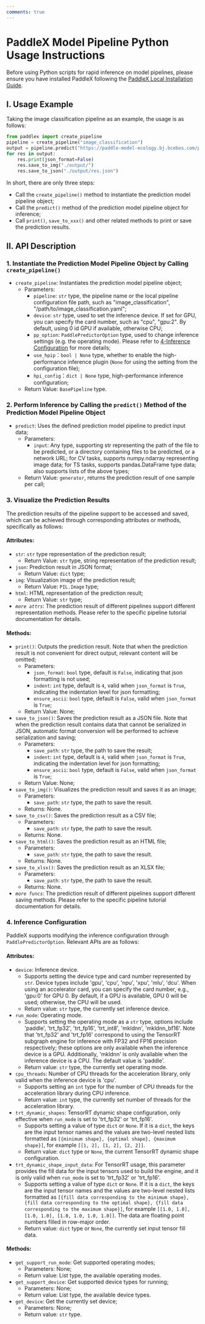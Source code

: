 ```yaml
---
comments: true
---
```


# PaddleX Model Pipeline Python Usage Instructions

Before using Python scripts for rapid inference on model pipelines, please ensure you have installed PaddleX following the [PaddleX Local Installation Guide](../../installation/installation.en.md).

## I. Usage Example

Taking the image classification pipeline as an example, the usage is as follows:

```python
from paddlex import create_pipeline
pipeline = create_pipeline("image_classification")
output = pipeline.predict("https://paddle-model-ecology.bj.bcebos.com/paddlex/imgs/demo_image/general_image_classification_001.jpg", batch_size=1, topk=5)
for res in output:
    res.print(json_format=False)
    res.save_to_img("./output/")
    res.save_to_json("./output/res.json")
```

In short, there are only three steps:

* Call the `create_pipeline()` method to instantiate the prediction model pipeline object;
* Call the `predict()` method of the prediction model pipeline object for inference;
* Call `print()`, `save_to_xxx()` and other related methods to print or save the prediction results.

## II. API Description

### 1. Instantiate the Prediction Model Pipeline Object by Calling `create_pipeline()`
* `create_pipeline`: Instantiates the prediction model pipeline object;
  * Parameters:
    * `pipeline`: `str` type, the pipeline name or the local pipeline configuration file path, such as "image_classification", "/path/to/image_classification.yaml";
    * `device`: `str` type, used to set the inference device. If set for GPU, you can specify the card number, such as "cpu", "gpu:2". By default, using 0 id GPU if available, otherwise CPU;
    * `pp_option`: `PaddlePredictorOption` type, used to change inference settings (e.g. the operating mode). Please refer to [4-Inference Configuration](#4-inference-configuration) for more details;
    * `use_hpip`：`bool | None` type, whether to enable the high-performance inference plugin (`None` for using the setting from the configuration file);
    * `hpi_config`：`dict | None` type, high-performance inference configuration;
  * Return Value: `BasePipeline` type.

### 2. Perform Inference by Calling the `predict()` Method of the Prediction Model Pipeline Object

* `predict`: Uses the defined prediction model pipeline to predict input data;
  * Parameters:
    * `input`: Any type, supporting str representing the path of the file to be predicted, or a directory containing files to be predicted, or a network URL; for CV tasks, supports numpy.ndarray representing image data; for TS tasks, supports pandas.DataFrame type data; also supports lists of the above types;
  * Return Value: `generator`, returns the prediction result of one sample per call;

### 3. Visualize the Prediction Results

The prediction results of the pipeline support to be accessed and saved, which can be achieved through corresponding attributes or methods, specifically as follows:

#### Attributes:

* `str`: `str` type representation of the prediction result;
  * Return Value: `str` type, string representation of the prediction result;
* `json`: Prediction result in JSON format;
  * Return Value: `dict` type;
* `img`: Visualization image of the prediction result;
  * Return Value: `PIL.Image` type;
* `html`: HTML representation of the prediction result;
  * Return Value: `str` type;
* _`more attrs`_: The prediction result of different pipelines support different representation methods. Please refer to the specific pipeline tutorial documentation for details.

#### Methods:

* `print()`: Outputs the prediction result. Note that when the prediction result is not convenient for direct output, relevant content will be omitted;
  * Parameters:
    * `json_format`: `bool` type, default is `False`, indicating that json formatting is not used;
    * `indent`: `int` type, default is `4`, valid when `json_format` is `True`, indicating the indentation level for json formatting;
    * `ensure_ascii`: `bool` type, default is `False`, valid when `json_format` is `True`;
  * Return Value: None;
* `save_to_json()`: Saves the prediction result as a JSON file. Note that when the prediction result contains data that cannot be serialized in JSON, automatic format conversion will be performed to achieve serialization and saving;
  * Parameters:
    * `save_path`: `str` type, the path to save the result;
    * `indent`: `int` type, default is `4`, valid when `json_format` is `True`, indicating the indentation level for json formatting;
    * `ensure_ascii`: `bool` type, default is `False`, valid when `json_format` is `True`;
  * Return Value: None;
* `save_to_img()`: Visualizes the prediction result and saves it as an image;
  * Parameters:
    * `save_path`: `str` type, the path to save the result.
  * Returns: None.
* `save_to_csv()`: Saves the prediction result as a CSV file;
  * Parameters:
    * `save_path`: `str` type, the path to save the result.
  * Returns: None.
* `save_to_html()`: Saves the prediction result as an HTML file;
  * Parameters:
    * `save_path`: `str` type, the path to save the result.
  * Returns: None.
* `save_to_xlsx()`: Saves the prediction result as an XLSX file;
  * Parameters:
    * `save_path`: `str` type, the path to save the result.
  * Returns: None.
* _`more funcs`_: The prediction result of different pipelines support different saving methods. Please refer to the specific pipeline tutorial documentation for details.

### 4. Inference Configuration

PaddleX supports modifying the inference configuration through `PaddlePredictorOption`. Relevant APIs are as follows:

#### Attributes:

* `device`: Inference device.
  * Supports setting the device type and card number represented by `str`. Device types include 'gpu', 'cpu', 'npu', 'xpu', 'mlu', 'dcu'. When using an accelerator card, you can specify the card number, e.g., 'gpu:0' for GPU 0. By default, if a GPU is available, GPU 0 will be used; otherwise, the CPU will be used.
  * Return value: `str` type, the currently set inference device.
* `run_mode`: Operating mode.
  * Supports setting the operating mode as a `str` type, options include 'paddle', 'trt_fp32', 'trt_fp16', 'trt_int8', 'mkldnn', 'mkldnn_bf16'. Note that 'trt_fp32' and 'trt_fp16' correspond to using the TensorRT subgraph engine for inference with FP32 and FP16 precision respectively; these options are only available when the inference device is a GPU. Additionally, 'mkldnn' is only available when the inference device is a CPU. The default value is 'paddle'.
  * Return value: `str` type, the currently set operating mode.
* `cpu_threads`: Number of CPU threads for the acceleration library, only valid when the inference device is 'cpu'.
  * Supports setting an `int` type for the number of CPU threads for the acceleration library during CPU inference.
  * Return value: `int` type, the currently set number of threads for the acceleration library.
* `trt_dynamic_shapes`: TensorRT dynamic shape configuration, only effective when `run_mode` is set to 'trt_fp32' or 'trt_fp16'.
  * Supports setting a value of type `dict` or `None`. If it is a `dict`, the keys are the input tensor names and the values are two-level nested lists formatted as `[{minimum shape}, {optimal shape}, {maximum shape}]`, for example `[[1, 2], [1, 2], [2, 2]]`.
  * Return value: `dict` type or `None`, the current TensorRT dynamic shape configuration.
* `trt_dynamic_shape_input_data`: For TensorRT usage, this parameter provides the fill data for the input tensors used to build the engine, and it is only valid when `run_mode` is set to 'trt_fp32' or 'trt_fp16'.
  * Supports setting a value of type `dict` or `None`. If it is a `dict`, the keys are the input tensor names and the values are two-level nested lists formatted as `[{fill data corresponding to the minimum shape}, {fill data corresponding to the optimal shape}, {fill data corresponding to the maximum shape}]`, for example `[[1.0, 1.0], [1.0, 1.0], [1.0, 1.0, 1.0, 1.0]]`. The data are floating point numbers filled in row-major order.
  * Return value: `dict` type or `None`, the currently set input tensor fill data.

#### Methods:

* `get_support_run_mode`: Get supported operating modes;
  * Parameters: None;
  * Return value: List type, the available operating modes.
* `get_support_device`: Get supported device types for running;
  * Parameters: None;
  * Return value: List type, the available device types.
* `get_device`: Get the currently set device;
  * Parameters: None;
  * Return value: `str` type.
